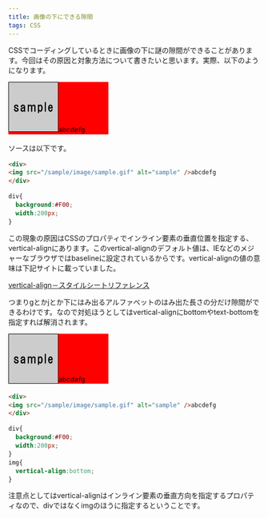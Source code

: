 ```yaml
---
title: 画像の下にできる隙間
tags: CSS
---
```


CSSでコーディングしているときに画像の下に謎の隙間ができることがあります。今回はその原因と対象方法について書きたいと思います。実際、以下のようになります。

![sample1](/img/posts/2007-03-01-01143619/sample1.png)

ソースは以下です。

```html
<div>
<img src="/sample/image/sample.gif" alt="sample" />abcdefg
</div>
```

```css
div{
  background:#F00;
  width:200px;
}
```

この現象の原因はCSSのプロパティでインライン要素の垂直位置を指定する、vertical-alignにあります。このvertical-alignのデフォルト値は、IEなどのメジャーなブラウザではbaselineに設定されているからです。vertical-alignの値の意味は下記サイトに載っていました。

[vertical-align－スタイルシートリファレンス](http://www.htmq.com/style/vertical-align.shtml)

つまりgとかjとか下にはみ出るアルファベットのはみ出た長さの分だけ隙間ができるわけです。なので対処ほうとしてはvertical-alignにbottomやtext-bottomを指定すれば解消されます。

![sample2](/img/posts/2007-03-01-01143619/sample2.png)

```html
<div>
<img src="/sample/image/sample.gif" alt="sample" />abcdefg
</div>
```

```css
div{
  background:#F00;
  width:200px;
}
img{
  vertical-align:bottom;
}
```

注意点としてはvertical-alignはインライン要素の垂直方向を指定するプロパティなので、divではなくimgのほうに指定するということです。
